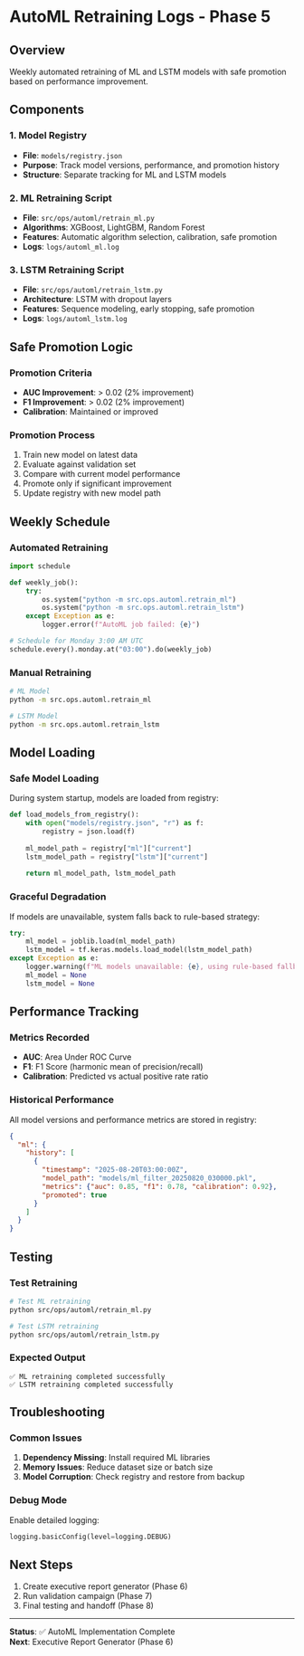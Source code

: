 # AutoML Retraining Logs - Phase 5

## Overview
Weekly automated retraining of ML and LSTM models with safe promotion based on performance improvement.

## Components

### 1. Model Registry
- **File**: `models/registry.json`
- **Purpose**: Track model versions, performance, and promotion history
- **Structure**: Separate tracking for ML and LSTM models

### 2. ML Retraining Script
- **File**: `src/ops/automl/retrain_ml.py`
- **Algorithms**: XGBoost, LightGBM, Random Forest
- **Features**: Automatic algorithm selection, calibration, safe promotion
- **Logs**: `logs/automl_ml.log`

### 3. LSTM Retraining Script
- **File**: `src/ops/automl/retrain_lstm.py`
- **Architecture**: LSTM with dropout layers
- **Features**: Sequence modeling, early stopping, safe promotion
- **Logs**: `logs/automl_lstm.log`

## Safe Promotion Logic

### Promotion Criteria
- **AUC Improvement**: > 0.02 (2% improvement)
- **F1 Improvement**: > 0.02 (2% improvement)
- **Calibration**: Maintained or improved

### Promotion Process
1. Train new model on latest data
2. Evaluate against validation set
3. Compare with current model performance
4. Promote only if significant improvement
5. Update registry with new model path

## Weekly Schedule

### Automated Retraining
```python
import schedule

def weekly_job():
    try:
        os.system("python -m src.ops.automl.retrain_ml")
        os.system("python -m src.ops.automl.retrain_lstm")
    except Exception as e:
        logger.error(f"AutoML job failed: {e}")

# Schedule for Monday 3:00 AM UTC
schedule.every().monday.at("03:00").do(weekly_job)
```

### Manual Retraining
```bash
# ML Model
python -m src.ops.automl.retrain_ml

# LSTM Model
python -m src.ops.automl.retrain_lstm
```

## Model Loading

### Safe Model Loading
During system startup, models are loaded from registry:
```python
def load_models_from_registry():
    with open("models/registry.json", "r") as f:
        registry = json.load(f)
    
    ml_model_path = registry["ml"]["current"]
    lstm_model_path = registry["lstm"]["current"]
    
    return ml_model_path, lstm_model_path
```

### Graceful Degradation
If models are unavailable, system falls back to rule-based strategy:
```python
try:
    ml_model = joblib.load(ml_model_path)
    lstm_model = tf.keras.models.load_model(lstm_model_path)
except Exception as e:
    logger.warning(f"ML models unavailable: {e}, using rule-based fallback")
    ml_model = None
    lstm_model = None
```

## Performance Tracking

### Metrics Recorded
- **AUC**: Area Under ROC Curve
- **F1**: F1 Score (harmonic mean of precision/recall)
- **Calibration**: Predicted vs actual positive rate ratio

### Historical Performance
All model versions and performance metrics are stored in registry:
```json
{
  "ml": {
    "history": [
      {
        "timestamp": "2025-08-20T03:00:00Z",
        "model_path": "models/ml_filter_20250820_030000.pkl",
        "metrics": {"auc": 0.85, "f1": 0.78, "calibration": 0.92},
        "promoted": true
      }
    ]
  }
}
```

## Testing

### Test Retraining
```bash
# Test ML retraining
python src/ops/automl/retrain_ml.py

# Test LSTM retraining
python src/ops/automl/retrain_lstm.py
```

### Expected Output
```
✅ ML retraining completed successfully
✅ LSTM retraining completed successfully
```

## Troubleshooting

### Common Issues
1. **Dependency Missing**: Install required ML libraries
2. **Memory Issues**: Reduce dataset size or batch size
3. **Model Corruption**: Check registry and restore from backup

### Debug Mode
Enable detailed logging:
```python
logging.basicConfig(level=logging.DEBUG)
```

## Next Steps
1. Create executive report generator (Phase 6)
2. Run validation campaign (Phase 7)
3. Final testing and handoff (Phase 8)

---
**Status**: ✅ AutoML Implementation Complete  
**Next**: Executive Report Generator (Phase 6)
